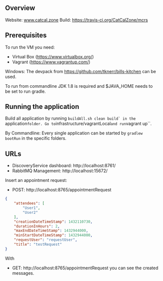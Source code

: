 ## Overview

Website: www.catcal.zone
Build: https://travis-ci.org/CatCalZone/mcrs

## Prerequisites

To run the VM you need:
* Virtual Box (https://www.virtualbox.org/)
* Vagrant (https://www.vagrantup.com/)

Windows: The devpack from https://github.com/tknerr/bills-kitchen can be used. 

To run from commandline JDK 1.8 is required and $JAVA_HOME needs to be set to run gradle.

## Running the application

Build all application by running ``buildAll.sh clean build` in the ``application`` folder.
Go to ``infrastructure/vagrantLocal`` and run ``vagrant up``.

By Commandline: 
Every single application can be started by ``gradlew bootRun`` in the specific folders.

## URLs

* DiscoveryService dashboard: http://localhost:8761/
* RabbitMQ Management: http://localhost:15672/

Insert an appointment request: 
* POST: http://localhost:8765/appointmentRequest

```json
{
    "attendees": [
        "User1", 
        "User2"
    ], 
    "creationDateTimeStamp": 1432110730, 
    "durationInHours": 2,
    "maxEndDateTimeStamp": 1432944000, 
    "minStartDateTimeStamp": 1432944000, 
    "requestUser": "requestUser", 
    "title": "testRequest"
}
```


With 
* GET: http://localhost:8765/appointmentRequest
you can see the created messages.